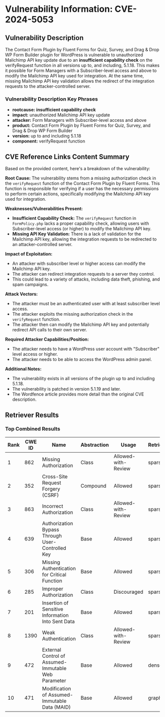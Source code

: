 # Vulnerability Information: CVE-2024-5053

## Vulnerability Description
The Contact Form Plugin by Fluent Forms for Quiz, Survey, and Drag & Drop WP Form Builder plugin for WordPress is vulnerable to unauthorized Malichimp API key update due to an **insufficient capability check** on the verifyRequest function in all versions up to, and including, 5.1.18. This makes it possible for Form Managers with a Subscriber-level access and above to modify the Mailchimp API key used for integration. At the same time, missing Mailchimp API key validation allows the redirect of the integration requests to the attacker-controlled server.

### Vulnerability Description Key Phrases
- **rootcause:** **insufficient capability check**
- **impact:** unauthorized Malichimp API key update
- **attacker:** Form Managers with Subscriber-level access and above
- **product:** Contact Form Plugin by Fluent Forms for Quiz, Survey, and Drag & Drop WP Form Builder
- **version:** up to and including 5.1.18
- **component:** verifyRequest function

## CVE Reference Links Content Summary
Based on the provided content, here's a breakdown of the vulnerability:

**Root Cause:**
The vulnerability stems from a missing authorization check in the `verifyRequest` function of the Contact Form Plugin by Fluent Forms. This function is responsible for verifying if a user has the necessary permissions to perform certain actions, specifically modifying the Mailchimp API key used for integration.

**Weaknesses/Vulnerabilities Present:**
*   **Insufficient Capability Check:** The `verifyRequest` function in `FormPolicy.php` lacks a proper capability check, allowing users with Subscriber-level access (or higher) to modify the Mailchimp API key.
*   **Missing API Key Validation:** There is a lack of validation for the Mailchimp API key, allowing the integration requests to be redirected to an attacker-controlled server.

**Impact of Exploitation:**
*   An attacker with subscriber level or higher access can modify the Mailchimp API key.
*   The attacker can redirect integration requests to a server they control.
*  This could lead to a variety of attacks, including data theft, phishing, and spam campaigns.

**Attack Vectors:**
*   The attacker must be an authenticated user with at least subscriber level access.
*   The attacker exploits the missing authorization check in the `verifyRequest` function.
*   The attacker then can modify the Mailchimp API key and potentially redirect API calls to their own server.

**Required Attacker Capabilities/Position:**
*   The attacker needs to have a WordPress user account with "Subscriber" level access or higher.
*   The attacker needs to be able to access the WordPress admin panel.

**Additional Notes:**

* The vulnerability exists in all versions of the plugin up to and including 5.1.18.
* The vulnerability is patched in version 5.1.19 and later.
* The Wordfence article provides more detail than the original CVE description.

## Retriever Results

### Top Combined Results

| Rank | CWE ID | Name | Abstraction | Usage  | Retrievers | Individual Scores |
|------|--------|------|-------------|-------|------------|-------------------|
| 1 | 862 | Missing Authorization | Class | Allowed-with-Review | sparse | 0.586 |
| 2 | 352 | Cross-Site Request Forgery (CSRF) | Compound | Allowed | sparse | 0.583 |
| 3 | 863 | Incorrect Authorization | Class | Allowed-with-Review | sparse | 0.573 |
| 4 | 639 | Authorization Bypass Through User-Controlled Key | Base | Allowed | sparse | 0.533 |
| 5 | 306 | Missing Authentication for Critical Function | Base | Allowed | sparse | 0.533 |
| 6 | 285 | Improper Authorization | Class | Discouraged | sparse | 0.527 |
| 7 | 201 | Insertion of Sensitive Information Into Sent Data | Base | Allowed | sparse | 0.512 |
| 8 | 1390 | Weak Authentication | Class | Allowed-with-Review | sparse | 0.503 |
| 9 | 472 | External Control of Assumed-Immutable Web Parameter | Base | Allowed | dense | 0.437 |
| 10 | 471 | Modification of Assumed-Immutable Data (MAID) | Base | Allowed | graph | 0.003 |

